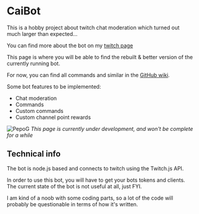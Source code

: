 # CaiBot

This is a hobby project about twitch chat moderation which turned out much larger than expected...

You can find more about the bot on my [twitch page](https://www.twitch.tv/caisesiume/about)

This page is where you will be able to find the rebuilt & better version of the currently running bot.

For now, you can find all commands and similar in the [GitHub wiki](https://github.com/Caisesiume/CaiBot/wiki/Home).

Some bot features to be implemented:

* Chat moderation
* Commands
* Custom commands
* Custom channel point rewards


![PepoG](https://cdn.frankerfacez.com/emoticon/218530/2)
*This page is currently under development, and won't be complete for a while*

## Technical info
The bot is node.js based and connects to twitch using the Twitch.js API.

In order to use this bot, you will have to get your bots tokens and clients. 
The current state of the bot is not useful at all, just FYI.


I am kind of a noob with some coding parts, so a lot of the code will probably be questionable in terms of how it's written.
